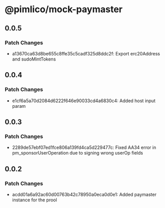 # @pimlico/mock-paymaster

## 0.0.5

### Patch Changes

- a13670ca63d8be655c8ffe35c5cadf325d8ddc2f: Export erc20Address and sudoMintTokens

## 0.0.4

### Patch Changes

- e1cf6a5a70d2084d6222f646e90033cd4a6830c4: Added host input param

## 0.0.3

### Patch Changes

- 2289de57ebf07ed1fce806a139fd4ca5d229477c: Fixed AA34 error in pm_sponsorUserOperation due to signing wrong userOp fields

## 0.0.2

### Patch Changes

- acdd01a6a92ac60d00763b42c78950a0eca0d0e1: Added paymaster instance for the prool
